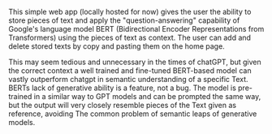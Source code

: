 This simple web app (locally hosted for now) gives the user the ability to store pieces of text and apply the "question-answering" capability of Google's language model BERT (Bidirectional Encoder Representations from Transformers) using the pieces of text as context. The user can add and delete stored texts by copy and pasting them on the home page.

This may seem tedious and unnecessary in the times of chatGPT, but given the correct context a well trained and fine-tuned BERT-based model can vastly outperform chatgpt in semantic understanding of a specific Text. BERTs lack of generative ability is a feature, not a bug. The model is pre-trained in a similar way to GPT models and can be prompted the same way, but the output will very closely resemble pieces of the Text given as reference, avoiding The common problem of semantic leaps of generative models.

